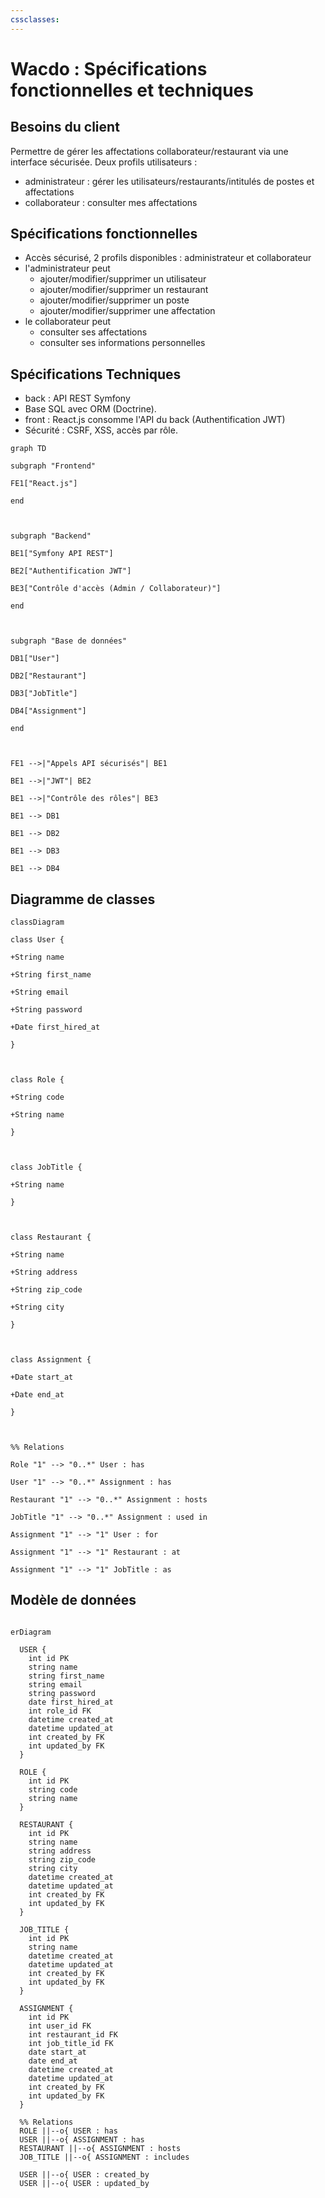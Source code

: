 ```yaml
---
cssclasses:
---
```

Wacdo : Spécifications fonctionnelles et techniques
=======================================================

## Besoins du client

Permettre de gérer les affectations collaborateur/restaurant via une interface sécurisée. Deux profils utilisateurs :  
* administrateur : gérer les utilisateurs/restaurants/intitulés de postes et affectations
* collaborateur : consulter mes affectations

## Spécifications fonctionnelles

* Accès sécurisé, 2 profils disponibles : administrateur et collaborateur
* l'administrateur peut 
	* ajouter/modifier/supprimer un utilisateur
	* ajouter/modifier/supprimer un restaurant
	* ajouter/modifier/supprimer un poste
	* ajouter/modifier/supprimer une affectation
* le collaborateur peut 
	* consulter ses affectations
	* consulter ses informations personnelles

## Spécifications Techniques

* back : API REST Symfony
* Base SQL avec ORM (Doctrine).
* front : React.js consomme l'API du back (Authentification JWT)
* Sécurité : CSRF, XSS, accès par rôle.

```mermaid
graph TD

subgraph "Frontend"

FE1["React.js"]

end

  

subgraph "Backend"

BE1["Symfony API REST"]

BE2["Authentification JWT"]

BE3["Contrôle d'accès (Admin / Collaborateur)"]

end

  

subgraph "Base de données"

DB1["User"]

DB2["Restaurant"]

DB3["JobTitle"]

DB4["Assignment"]

end

  

FE1 -->|"Appels API sécurisés"| BE1

BE1 -->|"JWT"| BE2

BE1 -->|"Contrôle des rôles"| BE3

BE1 --> DB1

BE1 --> DB2

BE1 --> DB3

BE1 --> DB4
```


## Diagramme de classes


```mermaid
classDiagram

class User {

+String name

+String first_name

+String email

+String password

+Date first_hired_at

}

  

class Role {

+String code

+String name

}

  

class JobTitle {

+String name

}

  

class Restaurant {

+String name

+String address

+String zip_code

+String city

}

  

class Assignment {

+Date start_at

+Date end_at

}

  

%% Relations

Role "1" --> "0..*" User : has

User "1" --> "0..*" Assignment : has

Restaurant "1" --> "0..*" Assignment : hosts

JobTitle "1" --> "0..*" Assignment : used in

Assignment "1" --> "1" User : for

Assignment "1" --> "1" Restaurant : at

Assignment "1" --> "1" JobTitle : as

```


## Modèle de données

```mermaid

erDiagram

  USER {
    int id PK
    string name
    string first_name
    string email
    string password
    date first_hired_at
    int role_id FK
    datetime created_at
    datetime updated_at
    int created_by FK
    int updated_by FK
  }

  ROLE {
    int id PK
    string code
    string name
  }

  RESTAURANT {
    int id PK
    string name
    string address
    string zip_code
    string city
    datetime created_at
    datetime updated_at
    int created_by FK
    int updated_by FK
  }

  JOB_TITLE {
    int id PK
    string name
    datetime created_at
    datetime updated_at
    int created_by FK
    int updated_by FK
  }

  ASSIGNMENT {
    int id PK
    int user_id FK
    int restaurant_id FK
    int job_title_id FK
    date start_at
    date end_at
    datetime created_at
    datetime updated_at
    int created_by FK
    int updated_by FK
  }

  %% Relations
  ROLE ||--o{ USER : has
  USER ||--o{ ASSIGNMENT : has
  RESTAURANT ||--o{ ASSIGNMENT : hosts
  JOB_TITLE ||--o{ ASSIGNMENT : includes

  USER ||--o{ USER : created_by
  USER ||--o{ USER : updated_by


```
